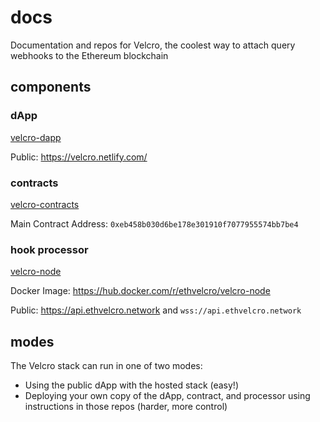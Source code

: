 # docs
Documentation and repos for Velcro, the coolest way to attach query webhooks to the Ethereum blockchain

## components

### dApp

[velcro-dapp](https://github.com/ethvelcro/velcro-dapp)

Public: https://velcro.netlify.com/

### contracts

[velcro-contracts](https://github.com/ethvelcro/velcro-contracts)

Main Contract Address: `0xeb458b030d6be178e301910f7077955574bb7be4`

### hook processor

[velcro-node](https://github.com/ethvelcro/velcro-node)

Docker Image: https://hub.docker.com/r/ethvelcro/velcro-node

Public: https://api.ethvelcro.network and `wss://api.ethvelcro.network`

## modes
The Velcro stack can run in one of two modes:
 - Using the public dApp with the hosted stack (easy!)
 - Deploying your own copy of the dApp, contract, and processor using instructions in those repos (harder, more control)
